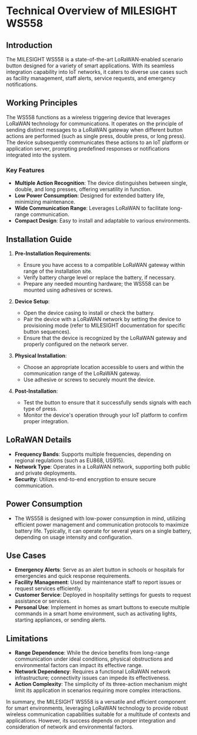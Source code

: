 # Technical Overview of MILESIGHT WS558

## Introduction
The MILESIGHT WS558 is a state-of-the-art LoRaWAN-enabled scenario button designed for a variety of smart applications. With its seamless integration capability into IoT networks, it caters to diverse use cases such as facility management, staff alerts, service requests, and emergency notifications.

## Working Principles
The WS558 functions as a wireless triggering device that leverages LoRaWAN technology for communications. It operates on the principle of sending distinct messages to a LoRaWAN gateway when different button actions are performed (such as single press, double press, or long press). The device subsequently communicates these actions to an IoT platform or application server, prompting predefined responses or notifications integrated into the system.

### Key Features
- **Multiple Action Recognition**: The device distinguishes between single, double, and long presses, offering versatility in function.
- **Low Power Consumption**: Designed for extended battery life, minimizing maintenance.
- **Wide Communication Range**: Leverages LoRaWAN to facilitate long-range communication.
- **Compact Design**: Easy to install and adaptable to various environments.

## Installation Guide
1. **Pre-Installation Requirements**:
   - Ensure you have access to a compatible LoRaWAN gateway within range of the installation site.
   - Verify battery charge level or replace the battery, if necessary.
   - Prepare any needed mounting hardware; the WS558 can be mounted using adhesives or screws.

2. **Device Setup**:
   - Open the device casing to install or check the battery.
   - Pair the device with a LoRaWAN network by setting the device to provisioning mode (refer to MILESIGHT documentation for specific button sequences).
   - Ensure that the device is recognized by the LoRaWAN gateway and properly configured on the network server.

3. **Physical Installation**:
   - Choose an appropriate location accessible to users and within the communication range of the LoRaWAN gateway.
   - Use adhesive or screws to securely mount the device.

4. **Post-Installation**:
   - Test the button to ensure that it successfully sends signals with each type of press.
   - Monitor the device's operation through your IoT platform to confirm proper integration.

## LoRaWAN Details
- **Frequency Bands**: Supports multiple frequencies, depending on regional regulations (such as EU868, US915).
- **Network Type**: Operates in a LoRaWAN network, supporting both public and private deployments.
- **Security**: Utilizes end-to-end encryption to ensure secure communication.

## Power Consumption
- The WS558 is designed with low-power consumption in mind, utilizing efficient power management and communication protocols to maximize battery life. Typically, it can operate for several years on a single battery, depending on usage intensity and configuration.

## Use Cases
- **Emergency Alerts**: Serve as an alert button in schools or hospitals for emergencies and quick response requirements.
- **Facility Management**: Used by maintenance staff to report issues or request services efficiently.
- **Customer Service**: Deployed in hospitality settings for guests to request assistance or services.
- **Personal Use**: Implement in homes as smart buttons to execute multiple commands in a smart home environment, such as activating lights, starting appliances, or sending alerts.

## Limitations
- **Range Dependence**: While the device benefits from long-range communication under ideal conditions, physical obstructions and environmental factors can impact its effective range.
- **Network Dependency**: Requires a functional LoRaWAN network infrastructure; connectivity issues can impede its effectiveness.
- **Action Complexity**: The simplicity of its three-action mechanism might limit its application in scenarios requiring more complex interactions.

In summary, the MILESIGHT WS558 is a versatile and efficient component for smart environments, leveraging LoRaWAN technology to provide robust wireless communication capabilities suitable for a multitude of contexts and applications. However, its success depends on proper integration and consideration of network and environmental factors.